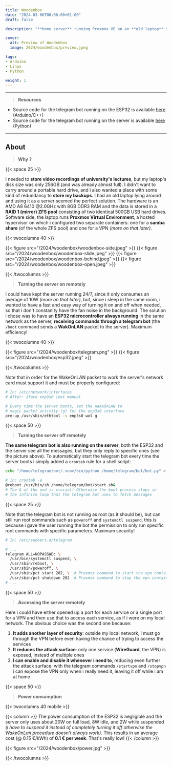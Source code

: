 ```yaml
---
title: Woodenbox
date: "2024-03-06T00:00:00+01:00"
draft: false

description: "**Home server** running Proxmox VE on an **old laptop** moved inside of a custom wooden case, booted up remotely by a **telegram bot** hosted on an **ESP32** and accessed via **WireGuard VPN**"

cover:
  alt: Preview of Woodenbox
  image: 2024/woodenbox/preview.jpeg

tags:
- Arduino
- Linux
- Python

weight: 1
---
```


---

> **Resources**

- Source code for the telegram bot running on the ESP32 is available [here](/code/esp32-telegram-bot/) (Arduino/C++)
- Source code for the telegram bot running on the server is available [here](/code/woodenbox-telegram-bot/) (Python)

---

## About

> **Why ?**

{{< space 25 >}}

I needed to **store video recordings of university's lectures**, but my laptop's disk size was only 256GB (and was already almost full). I didn't want to carry around a portable hard drive, and i also wanted a place with some kind of redundancy to **store my backups**. I had an old laptop lying around and using it as a server seemed the perfect solution. The hardware is an AMD A8 6410 @2.0GHz with 8GB DDR3 RAM and the data is stored in a **RAID 1 (mirror) ZFS pool** consisting of two identical 500GB USB hard drives. Software side, the laptop runs **Proxmox Virtual Environment**, a hosted hypervisor on which i configured two separate containers: one for a **samba share** (of the whole ZFS pool) and one for a VPN *(more on that later)*.

{{< twocolumns 40 >}}

  {{< figure src="/2024/woodenbox/woodenbox-side.jpeg" >}}
  {{< figure src="/2024/woodenbox/woodenbox-slide.jpeg" >}}
  {{< figure src="/2024/woodenbox/woodenbox-behind.jpeg" >}}
  {{< figure src="/2024/woodenbox/woodenbox-open.jpeg" >}}

{{< /twocolumns >}}

> **Turning the server on remotely**

I could have kept the server running 24/7, since it only consumes an average of 10W *(more on that later)*, but, since i sleep in the same room, i wanted to have a fast and easy way of turning it on and off when needed, so that i don't constanlty have the fan noise in the background. The solution i chose was to have an **ESP32 microcontroller always running** in the same network as the server, **receiving commands through a telegram bot** (the `/boot` command sends a **WakOnLAN** packet to the server). Maximum efficiency!

{{< twocolumns 40 >}}

  {{< figure src="/2024/woodenbox/telegram.png" >}}
  {{< figure src="/2024/woodenbox/esp32.jpeg" >}}

{{< /twocolumns >}}

Note that in order for the WakeOnLAN packet to work the server's network card must support it and must be properly configured:
```bash
# In: /etc/network/interfaces
# After: iface enp3s0 inet manual

# Every time the server boots, set the WakeOnLAN to 
# magic packet activity (g) for the enp3s0 interface
pre-up /usr/sbin/ethtool -s enp3s0 wol g  
```

{{< space 50 >}}

> **Turning the server off remotely**

**The same telegram bot is also running on the server**, both the ESP32 and the server see all the messages, but they only reply to specific ones (see the picture above). To automatically start the telegram bot every time the server boots i simply added a `crontab` rule for a shell script:

```bash
echo "/home/telegram/bot/.venv/bin/python /home/telegram/bot/bot.py" > start.sh

# In: crontab -e
@reboot /usr/bin/sh /home/telegram/bot/start.sh&
# The & at the end is crucial! Otherwise the boot process stops in
# the infinite loop that the telegram bot uses to fetch messages
```

{{< space 25 >}}

Note that the telegram bot is not running as root (as it should be), but can still run root commands such as `poweroff` and `systemctl suspend`, this is because i gave the user running the bot the permission to only run specific root commands with specific parameters. Maximum security!

```bash
# In: /etc/sudoers.d/telegram

# ...
telegram ALL=NOPASSWD: \
  /usr/bin/systemctl suspend, \
  /usr/sbin/reboot, \
  /usr/sbin/poweroff, \
  /usr/sbin/pct start 202, \  # Proxmox command to start the vpn container
  /usr/sbin/pct shutdown 202  # Proxmox command to stop the vpn container
# ...
```

{{< space 50 >}}

> **Accessing the server remotely**

Here i could have either opened up a port for each service or a single port for a VPN and then use that to access each service, as if i were on my local network. The obvious choice was the second one because:
1. **It adds another layer of security**: outside my local network, i must go through the VPN before even having the chance of trying to access the services
2. **It reduces the attack surface**: only one service (**WireGuard**, the VPN) is exposed, instead of multiple ones
3. **I can enable and disable it whenever i need to**, reducing even further the attack surface: with the telegram commands `/startvpn` and `/stopvpn` i can expose the VPN only when i really need it, leaving it off while i am at home

{{< space 50 >}}

> **Power consumption**

{{< twocolumns 40 mobile >}}

  {{< column >}}
    The power consumption of the ESP32 is negligible and the server only uses about 20W on full load, 8W idle, and 2W while suspended <i>(i have to suspend it instead of completely turning it off otherwise the WakeOnLan procedure doesn't always work)</i>. This results in an average cost (@ 0.15 €/kWh) of <b>0.1 € per week</b>. That's really low!
  {{< /column >}}

  {{< figure src="/2024/woodenbox/power.jpg" >}}

{{< /twocolumns >}}
